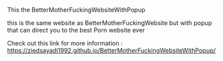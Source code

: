 This the BetterMotherFuckingWebsiteWithPopup

this is the same website as BetterMotherFuckingWebsite but with popup that can direct you to the best Porn website ever

Check out this link for more information : https://ziedsayadi1992.github.io/BetterMotherFuckingWebsiteWithPopup/